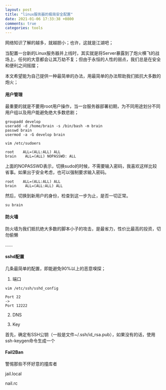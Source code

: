 ```yaml
---
layout: post
title: "linux服务器的极简安全配置"
date: 2021-01-06 17:33:38 +0800
comments: true
categories: tools
---
```


网络知识了解的越多，就越胆小；也许，这就是江湖吧；

当配置一台新的Linux服务器并上线时，其实就是将Server暴露到了炮火横飞的战场上，任何的大意都会让其万劫不复；但由于永恒的人性的弱点，我们总是在安全和便利之间摇摆；

本文希望能为自己提供一种最简单的办法，用最简单的办法帮助我们抵抗大多数的炮火；

<!-- more -->


#### 用户管理

最重要的就是不要用root用户操作，当一台服务器部署初期，为不同用途划分不同用户组以及用户能避免绝大多数悲剧；

```
groupadd develop
useradd -d /home/brain -s /bin/bash -m brain
passwd brain
usermod -a -G develop brain
```

```
vim /etc/sudoers

root    ALL=(ALL:ALL) ALL
brain    ALL=(ALL) NOPASSWD: ALL
```

上面的NOPASSWD表示，切换sudo的时候，不需要输入密码，我喜欢这样比较省事。如果出于安全考虑，也可以强制要求输入密码。

```
root    ALL=(ALL:ALL) ALL
brain    ALL=(ALL:ALL) ALL
```

然后，切换到新用户的身份，检查到这一步为止，是否一切正常。

```
su brain
```


#### 防火墙

防火墙为我们抵抗绝大多数的脚本小子的攻击，是最省力，性价比最高的投资，切勿偷懒

......

#### sshd配置

几条最简单的配置，即能避免90%以上的恶意嗅探；

1. 端口

```
vim /etc/ssh/sshd_config

Port 22
->
Port 12222
```

2. DNS


3. Key

首先，确定有SSH公钥（一般是文件~/.ssh/id_rsa.pub），如果没有的话，使用ssh-keygen命令生成一个




#### Fail2Ban

警惕那些不怀好意的撞库者

jail.local

nail.rc

